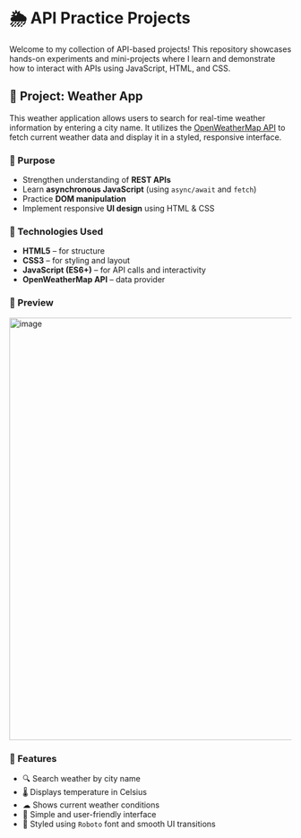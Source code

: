 # 🌦️ API Practice Projects

Welcome to my collection of API-based projects! This repository showcases hands-on experiments and mini-projects where I learn and demonstrate how to interact with APIs using JavaScript, HTML, and CSS.

## 📌 Project: Weather App

This weather application allows users to search for real-time weather information by entering a city name. It utilizes the [OpenWeatherMap API](https://openweathermap.org/api) to fetch current weather data and display it in a styled, responsive interface.

### 🧠 Purpose

- Strengthen understanding of **REST APIs**
- Learn **asynchronous JavaScript** (using `async/await` and `fetch`)
- Practice **DOM manipulation**
- Implement responsive **UI design** using HTML & CSS

### 🔧 Technologies Used

- **HTML5** – for structure  
- **CSS3** – for styling and layout  
- **JavaScript (ES6+)** – for API calls and interactivity  
- **OpenWeatherMap API** – data provider

### 📸 Preview

<img width="1746" height="754" alt="image" src="https://github.com/user-attachments/assets/305464f0-033f-4b2d-b433-722f3ef2f12d" />

### 🚀 Features

- 🔍 Search weather by city name  
- 🌡 Displays temperature in Celsius  
- ☁ Shows current weather conditions  
- 🎨 Simple and user-friendly interface  
- 💬 Styled using `Roboto` font and smooth UI transitions  

 

